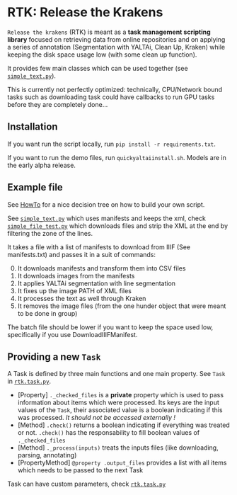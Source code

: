 RTK: Release the Krakens
========================

`Release the krakens` (RTK) is meant as a **task management scripting library** focused on retrieving data from online 
repositories and on applying a series of annotation (Segmentation with YALTAi, Clean Up, Kraken) while keeping the disk
space usage low (with some clean up function).

It provides few main classes which can be used together (see [`simple_text.py`](simple_test.py)).

This is currently not perfectly optimized: technically, CPU/Network bound tasks such as downloading task could have
callbacks to run GPU tasks before they are completely done...

## Installation

If you want run the script locally, run `pip install -r requirements.txt`.

If you want to run the demo files, run `quickyaltaiinstall.sh`. Models are in the early alpha release.

## Example file

See [HowTo](HOWTO.md) for a nice decision tree on how to build your own script.

See [`simple_text.py`](simple_test.py) which uses manifests and keeps the xml, check [`simple_file_test.py`](simple_file_test.py)
which downloads files and strip the XML at the end by filtering the zone of the lines.

It takes a file with a list of manifests to download from IIIF (See manifests.txt) and passes it in a suit of commands:

0. It downloads manifests and transform them into CSV files
1. It downloads images from the manifests
2. It applies YALTAi segmentation with line segmentation
3. It fixes up the image PATH of XML files
4. It processes the text as well through Kraken
5. It removes the image files (from the one hunder object that were meant to be done in group)

The batch file should be lower if you want to keep the space used low, specifically if you use DownloadIIIFManifest.

## Providing a new `Task`

A Task is defined by three main functions and one main property. See `Task` in [`rtk.task.py`](rtk/task.py).

- [Property] `._checked_files` is a **private** property which is used to pass information about items which were 
processed. Its keys are the input values of the `Task`, their associated value is a boolean indicating if this was 
processed. *It should not be accessed externally !*
- [Method] `.check()` returns a boolean indicating if everything was treated or not. `.check()` has the responsability
to fill boolean values of `._checked_files`
- [Method] `._process(inputs)` treats the inputs files (like downloading, parsing, annotating)
- [PropertyMethod] `@property .output_files` provides a list with all items which needs to be passed to the next Task

Task can have custom parameters, check [`rtk.task.py`](rtk/task.py)
